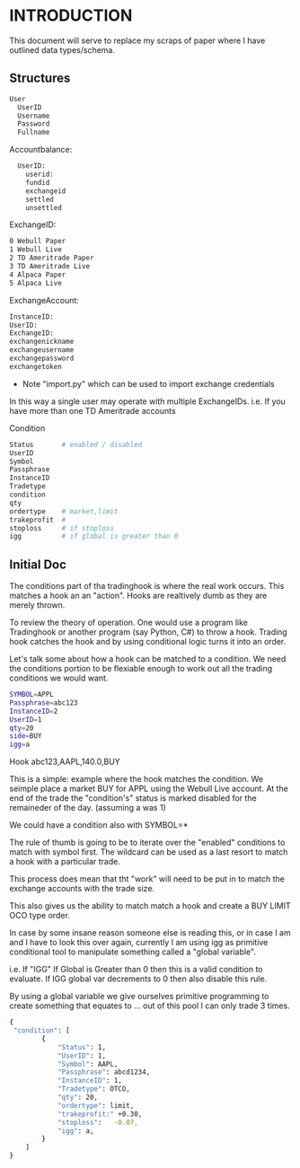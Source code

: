 # INTRODUCTION

This document will serve to replace my scraps of paper where I have outlined data types/schema.

## Structures

```bash
User
  UserID
  Username
  Password
  Fullname
```

Accountbalance:
```bash
  UserID:
    userid:
    fundid
    exchangeid
    settled
    unsettled
```

ExchangeID:
```bash
0 Webull Paper
1 Webull Live
2 TD Ameritrade Paper
3 TD Ameritrade Live
4 Alpaca Paper
5 Alpaca Live
```

ExchangeAccount:
```bash
InstanceID:
UserID:
ExchangeID:
exchangenickname
exchangeusername
exchangepassword
exchangetoken
```
 - Note "import.py" which can be used to import exchange credentials

In this way a single user may operate with multiple ExchangeIDs.
i.e. If you have more than one TD Ameritrade accounts

Condition
```bash
Status       # enabled / disabled
UserID
Symbol
Passphrase
InstanceID
Tradetype
condition
qty
ordertype    # market,limit
trakeprofit  # 
stoploss     # if stoploss
igg          # if global is greater than 0
```
 
## Initial Doc

The conditions part of tha tradinghook is where the real work occurs.  This matches a hook an an "action".  Hooks are realtively dumb
as they are merely thrown.

To review the theory of operation.  One would use a program like Tradinghook or another program (say Python, C#) to throw a hook.
Trading hook catches the hook and by using conditional logic turns it into an order.

Let's talk some about how a hook can be matched to a condition. We need the conditions portion to be flexiable enough to
work out all the trading conditions we would want.

```bash
SYMBOL=APPL
Passphrase=abc123
InstanceID=2
UserID=1
qty=20
side=BUY
igg=a
```

Hook abc123,AAPL,140.0,BUY

This is a simple: example where the hook matches the condition.  We seimple place a market BUY for APPL using the Webull Live account.
At the end of the trade the "condition's" status is marked disabled for the remaineder of the day. (assuming a was 1)

We could have a condition also with SYMBOL=*

The rule of thumb is going to be to iterate over the "enabled" conditions to match with symbol first.  The wildcard can be used as a
last resort to match a hook with a particular trade.

This process does mean that tht "work" will need to be put in to match the exchange accounts with the trade size.

This also gives us the ability to match match a hook and create a BUY LIMIT OCO type order.

In case by some insane reason someone else is reading this, or in case I am and I have to look this over again, currently I am using
igg as primitive conditional tool to manipulate something called a "global variable".  

  i.e.  If "IGG" If Global is Greater than 0 then this is a valid condition to evaluate.
        If  IGG global var decrements to 0 then also disable this rule.

By using a global variable we give ourselves primitive programming to create something that equates to ... out of this pool I can only trade 3 times.

```bash
{
 "condition": [
        {
            "Status": 1,
            "UserID": 1,
            "Symbol": AAPL,
            "Passphrase": abcd1234,
            "InstanceID": 1,
            "Tradetype": OTCO,
            "qty": 20,
            "ordertype": limit,
            "trakeprofit:" +0.30,
            "stoploss":   -0.07,
            "igg": a,
        }
    ]
}
```
